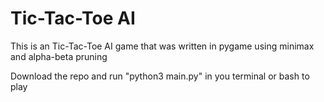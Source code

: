 # Tic-Tac-Toe AI
This is an Tic-Tac-Toe AI game that was written in pygame using minimax and alpha-beta pruning

Download the repo and run "python3 main.py" in you terminal or bash to play
